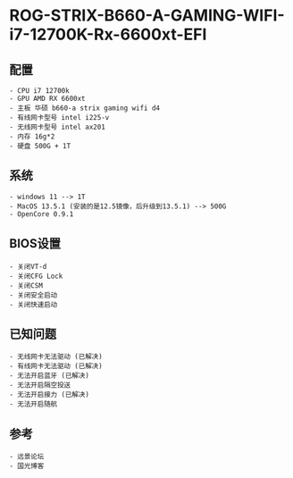 # ROG-STRIX-B660-A-GAMING-WIFI-i7-12700K-Rx-6600xt-EFI

## 配置

    - CPU i7 12700k
    - GPU AMD RX 6600xt
    - 主板 华硕 b660-a strix gaming wifi d4 
    - 有线网卡型号 intel i225-v 
    - 无线网卡型号 intel ax201
    - 内存 16g*2
    - 硬盘 500G + 1T

## 系统

    - windows 11 --> 1T 
    - MacOS 13.5.1 (安装的是12.5镜像，后升级到13.5.1) --> 500G
    - OpenCore 0.9.1

## BIOS设置

    - 关闭VT-d
    - 关闭CFG Lock
    - 关闭CSM
    - 关闭安全启动
    - 关闭快速启动

## 已知问题

    - 无线网卡无法驱动 (已解决)
    - 有线网卡无法驱动 (已解决)
    - 无法开启蓝牙 (已解决)
    - 无法开启隔空投送
    - 无法开启接力 (已解决)
    - 无法开启随航

## 参考

    - 远景论坛
    - 国光博客

